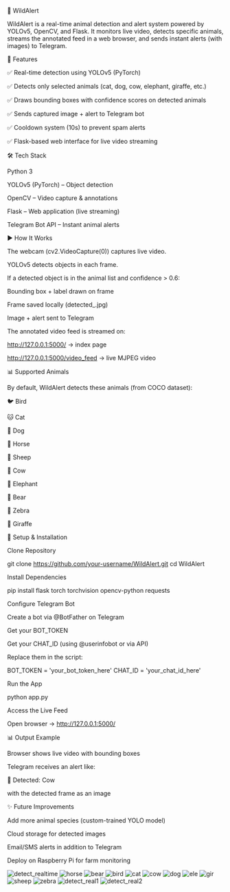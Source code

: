 🐾 WildAlert

WildAlert is a real-time animal detection and alert system powered by YOLOv5, OpenCV, and Flask.
It monitors live video, detects specific animals, streams the annotated feed in a web browser, and sends instant alerts (with images) to Telegram.

📖 Features

✅ Real-time detection using YOLOv5 (PyTorch)

✅ Detects only selected animals (cat, dog, cow, elephant, giraffe, etc.)

✅ Draws bounding boxes with confidence scores on detected animals

✅ Sends captured image + alert to Telegram bot

✅ Cooldown system (10s) to prevent spam alerts

✅ Flask-based web interface for live video streaming

🛠️ Tech Stack

Python 3

YOLOv5 (PyTorch) – Object detection

OpenCV – Video capture & annotations

Flask – Web application (live streaming)

Telegram Bot API – Instant animal alerts

▶️ How It Works

The webcam (cv2.VideoCapture(0)) captures live video.

YOLOv5 detects objects in each frame.

If a detected object is in the animal list and confidence > 0.6:

Bounding box + label drawn on frame

Frame saved locally (detected_<animal>.jpg)

Image + alert sent to Telegram

The annotated video feed is streamed on:

http://127.0.0.1:5000/ → index page

http://127.0.0.1:5000/video_feed → live MJPEG video

📊 Supported Animals

By default, WildAlert detects these animals (from COCO dataset):

🐦 Bird

🐱 Cat

🐶 Dog

🐴 Horse

🐑 Sheep

🐄 Cow

🐘 Elephant

🐻 Bear

🦓 Zebra

🦒 Giraffe

📌 Setup & Installation

Clone Repository

git clone https://github.com/your-username/WildAlert.git
cd WildAlert


Install Dependencies

pip install flask torch torchvision opencv-python requests


Configure Telegram Bot

Create a bot via @BotFather
 on Telegram

Get your BOT_TOKEN

Get your CHAT_ID (using @userinfobot or via API)

Replace them in the script:

BOT_TOKEN = 'your_bot_token_here'
CHAT_ID = 'your_chat_id_here'


Run the App

python app.py


Access the Live Feed

Open browser → http://127.0.0.1:5000/

📊 Output Example

Browser shows live video with bounding boxes

Telegram receives an alert like:

🚨 Detected: Cow


with the detected frame as an image

✨ Future Improvements

Add more animal species (custom-trained YOLO model)

Cloud storage for detected images

Email/SMS alerts in addition to Telegram

Deploy on Raspberry Pi for farm monitoring

![detect_realtime](https://github.com/latha-shree/Wild-Aleart/blob/main/detect_realtime1.png)
![horse](https://github.com/latha-shree/Wild-Aleart/blob/main/detected_horse.jpg)
![bear](https://github.com/latha-shree/Wild-Aleart/blob/main/detected_bear.jpg)
![bird](https://github.com/latha-shree/Wild-Aleart/blob/main/detected_bird.jpg)
![cat](https://github.com/latha-shree/Wild-Aleart/blob/main/detected_cat.jpg)
![cow](https://github.com/latha-shree/Wild-Aleart/blob/main/detected_cow.jpg)
![dog](https://github.com/latha-shree/Wild-Aleart/blob/main/detected_dog.jpg)
![ele](https://github.com/latha-shree/Wild-Aleart/blob/main/detected_elephant.jpg)
![gir](https://github.com/latha-shree/Wild-Aleart/blob/main/detected_giraffe.jpg)
![sheep](https://github.com/latha-shree/Wild-Aleart/blob/main/detected_sheep.jpg)
![zebra](https://github.com/latha-shree/Wild-Aleart/blob/main/detected_zebra.jpg)
![detect_real1](https://github.com/latha-shree/Wild-Aleart/blob/main/detect_real1.jpg)
![detect_real2](https://github.com/latha-shree/Wild-Aleart/blob/main/detect_real2.jpg)

